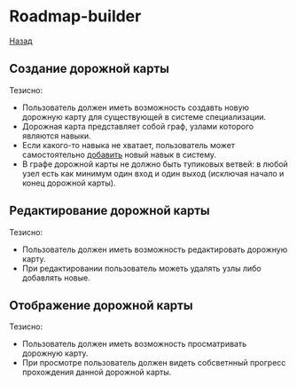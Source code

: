 # Roadmap-builder
[Назад](/vision/README.md)
## Создание дорожной карты
Тезисно:
- Пользователь должен иметь возможность создавть новую дорожную карту для существующей в системе специализации.
- Дорожная карта представляет собой граф, узлами которого являются навыки.
- Если какого-то навыка не хватает, пользователь может самостоятельно [добавить](/vision/Skill.md) новый навык в систему.
- В графе дорожной карты не должно быть тупиковых ветвей: в любой узел есть как минимум один вход и один выход (исключая начало и конец дорожной карты).

## Редактирование дорожной карты
Тезисно:
- Пользователь должен иметь возможность редактировать дорожную карту.
- При редактировании пользователь можеть удалять узлы либо добавлять новые.

## Отображение дорожной карты
Тезисно:
- Пользователь должен иметь возможность просматривать дорожную карту.
- При просмотре пользователь должен видеть собсветнный прогресс прохождения данной дорожной карты.